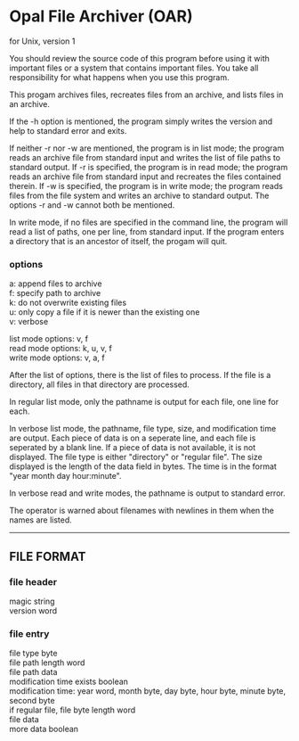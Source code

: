# Opal File Archiver (OAR)
for Unix, version 1

You should review the source code of this program before using it with important files or a system that contains important files. You take all responsibility for what happens when you use this program.

This progam archives files, recreates files from an archive, and lists files in an archive.

If the -h option is mentioned, the program simply writes the version and help to standard error and exits.

If neither -r nor -w are mentioned, the program is in list mode; the program reads an archive file from standard input and writes the list of file paths to standard output. If -r is specified, the program is in read mode; the program reads an archive file from standard input and recreates the files contained therein. If -w is specified, the program is in write mode; the program reads files from the file system and writes an archive to standard output. The options -r and -w cannot both be mentioned.

In write mode, if no files are specified in the command line, the program will read a list of paths, one per line, from standard input. If the program enters a directory that is an ancestor of itself, the progam will quit.

### options  
a: append files to archive  
f: specify path to archive  
k: do not overwrite existing files  
u: only copy a file if it is newer than the existing one  
v: verbose

list mode options: v, f  
read mode options: k, u, v, f  
write mode options: v, a, f

After the list of options, there is the list of files to process. If the file is a directory, all files in that directory are processed.

In regular list mode, only the pathname is output for each file, one line for each.

In verbose list mode, the pathname, file type, size, and modification time are output. Each piece of data is on a seperate line, and each file is seperated by a blank line. If a piece of data is not available, it is not displayed. The file type is either "directory" or "regular file". The size displayed is the length of the data field in bytes. The time is in the format "year month day hour:minute".

In verbose read and write modes, the pathname is output to standard error.

The operator is warned about filenames with newlines in them when the names are listed.

_______

## FILE FORMAT

### file header  
magic string  
version word

### file entry  
file type byte  
file path length word  
file path data  
modification time exists boolean  
modification time: year word, month byte, day byte, hour byte, minute byte, second byte  
if regular file, file byte length word  
file data  
more data boolean
